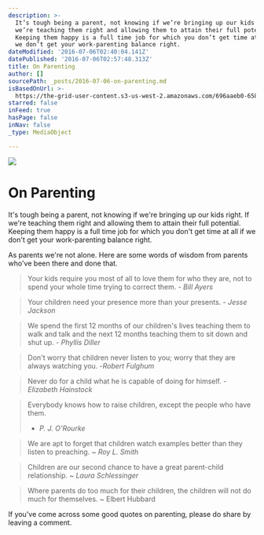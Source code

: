 ```yaml
---
description: >-
  It’s tough being a parent, not knowing if we’re bringing up our kids right. If
  we’re teaching them right and allowing them to attain their full potential.
  Keeping them happy is a full time job for which you don’t get time at all if
  we don’t get your work-parenting balance right.
dateModified: '2016-07-06T02:40:04.141Z'
datePublished: '2016-07-06T02:57:48.313Z'
title: On Parenting
author: []
sourcePath: _posts/2016-07-06-on-parenting.md
isBasedOnUrl: >-
  https://the-grid-user-content.s3-us-west-2.amazonaws.com/696aaeb0-6581-495b-a4bb-7c7bf71ece4d.jpg
starred: false
inFeed: true
hasPage: false
inNav: false
_type: MediaObject

---
```

![](https://the-grid-user-content.s3-us-west-2.amazonaws.com/696aaeb0-6581-495b-a4bb-7c7bf71ece4d.jpg)

# On Parenting

It's tough being a parent, not knowing if we're bringing up our kids right. If we're teaching them right and allowing them to attain their full potential. Keeping them happy is a full time job for which you don't get time at all if we don't get your work-parenting balance right.

As parents we're not alone. Here are some words of wisdom from parents who've been there and done that.

> Your kids require you most of all to love them for who they are, not to spend your whole time trying to correct them. - _Bill Ayers_

> Your children need your presence more than your presents. - _Jesse Jackson_

> We spend the first 12 months of our children's lives teaching them to walk and talk and the next 12 months teaching them to sit down and shut up. - _Phyllis Diller_

> Don't worry that children never listen to you; worry that they are always watching you. -_Robert Fulghum_

> Never do for a child what he is capable of doing for himself. - _Elizabeth Hainstock_

> Everybody knows how to raise children, except the people who have them.  
> - _P. J. O'Rourke_

> We are apt to forget that children watch examples better than they listen to preaching. ~ _Roy L. Smith_

> Children are our second chance to have a great parent-child relationship. ~ _Laura Schlessinger_

> Where parents do too much for their children, the children will not do much for themselves. ~ Elbert Hubbard

If you've come across some good quotes on parenting, please do share by leaving a comment.
